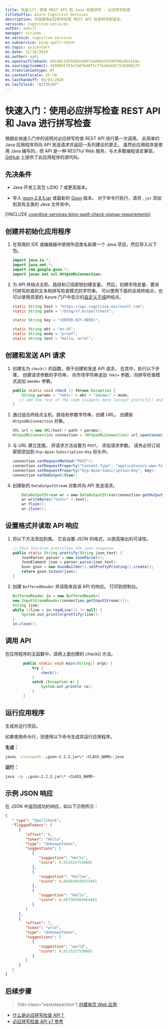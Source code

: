 ```yaml
---
title: 快速入门：使用 REST API 和 Java 检查拼写 - 必应拼写检查
titleSuffix: Azure Cognitive Services
description: 开始使用必应拼写检查 REST API 检查拼写和语法。
services: cognitive-services
author: aahill
manager: nitinme
ms.service: cognitive-services
ms.subservice: bing-spell-check
ms.topic: quickstart
ms.date: 12/16/2019
ms.author: aahi
ms.openlocfilehash: 491481156f026e9887244064297d0790a965158e
ms.sourcegitcommit: 4499035f03e7a8fb40f5cff616eb01753b986278
ms.translationtype: HT
ms.contentlocale: zh-CN
ms.lasthandoff: 05/03/2020
ms.locfileid: "82735107"
---
```

# <a name="quickstart-check-spelling-with-the-bing-spell-check-rest-api-and-java"></a>快速入门：使用必应拼写检查 REST API 和 Java 进行拼写检查

根据此快速入门中的说明对必应拼写检查 REST API 进行第一次调用。 此简单的 Java 应用程序将向 API 发送请求并返回一系列建议的更正。 虽然此应用程序是使用 Java 编写的，但 API 是一种 RESTful Web 服务，与大多数编程语言兼容。 [GitHub](https://github.com/Azure-Samples/cognitive-services-REST-api-samples/blob/master/java/Search/BingSpellCheck.java) 上提供了此应用程序的源代码。

## <a name="prerequisites"></a>先决条件

* Java 开发工具包 (JDK) 7 或更高版本。

* 导入 [gson-2.8.5.jar](https://libraries.io/maven/com.google.code.gson%3Agson) 或最新的 [Gson](https://github.com/google/gson) 版本。 对于命令行执行，请将 `.jar` 添加到具有主类的 Java 文件夹中。

[!INCLUDE [cognitive-services-bing-spell-check-signup-requirements](../../../../includes/cognitive-services-bing-spell-check-signup-requirements.md)]

## <a name="create-and-initialize-an-application"></a>创建并初始化应用程序

1. 在常用的 IDE 或编辑器中使用所选类名新建一个 Java 项目，然后导入以下包。

    ```java
    import java.io.*;
    import java.net.*;
    import com.google.gson.*;
    import javax.net.ssl.HttpsURLConnection;
    ```

2. 为 API 终结点主机、路径和订阅密钥创建变量。 然后，创建市场变量、要进行拼写检查的文本和拼写检查模式的字符串。 可以使用下面的全局终结点，也可以使用资源的 Azure 门户中显示的[自定义子域](../../../cognitive-services/cognitive-services-custom-subdomains.md)终结点。

    ```java
    static String host = "https://api.cognitive.microsoft.com";
    static String path = "/bing/v7.0/spellcheck";

    static String key = "<ENTER-KEY-HERE>";

    static String mkt = "en-US";
    static String mode = "proof";
    static String text = "Hollo, wrld!";
    ```

## <a name="create-and-send-an-api-request"></a>创建和发送 API 请求

1. 创建名为 `check()` 的函数，用于创建和发送 API 请求。 在其中，执行以下步骤。 创建请求参数的字符串。 向市场字符串追加 `?mkt=` 参数，向拼写检查模式追加 `&mode=` 参数。  

   ```java
   public static void check () throws Exception {
       String params = "?mkt=" + mkt + "&mode=" + mode;
      // add the rest of the code snippets here (except prettify() and main())...
   }
   ```

2. 通过组合终结点主机、路径和参数字符串，创建 URL。 创建新 `HttpsURLConnection` 对象。

    ```java
    URL url = new URL(host + path + params);
    HttpsURLConnection connection = (HttpsURLConnection) url.openConnection();
    ```

3. 与 URL 建立连接。 将请求方法设置为 `POST`。 添加请求参数。 请务必将订阅密钥添加到 `Ocp-Apim-Subscription-Key` 标头中。

    ```java
    connection.setRequestMethod("POST");
    connection.setRequestProperty("Content-Type", "application/x-www-form-urlencoded");
    connection.setRequestProperty("Ocp-Apim-Subscription-Key", key);
    connection.setDoOutput(true);
    ```

4. 创建新的 `DataOutputStream` 对象并向 API 发送请求。

    ```java
        DataOutputStream wr = new DataOutputStream(connection.getOutputStream());
        wr.writeBytes("text=" + text);
        wr.flush();
        wr.close();
    ```

## <a name="format-and-read-the-api-response"></a>设置格式并读取 API 响应

1. 将以下方法添加到类。 它会设置 JSON 的格式，以提高输出的可读性。

    ``` java
    // This function prettifies the json response.
    public static String prettify(String json_text) {
        JsonParser parser = new JsonParser();
        JsonElement json = parser.parse(json_text);
        Gson gson = new GsonBuilder().setPrettyPrinting().create();
        return gson.toJson(json);
    }
    ```

1. 创建 `BufferedReader` 并读取来自该 API 的响应。 打印到控制台。
    
    ```java
    BufferedReader in = new BufferedReader(
    new InputStreamReader(connection.getInputStream()));
    String line;
    while ((line = in.readLine()) != null) {
        System.out.println(prettify(line));
    }
    in.close();
    ```

## <a name="call-the-api"></a>调用 API

在应用程序的主函数中，调用上面创建的 check() 方法。
```java
        public static void main(String[] args) {
            try {
                check();
            }
            catch (Exception e) {
                System.out.println (e);
            }
        }
```

## <a name="run-the-application"></a>运行应用程序

生成并运行项目。

如果使用命令行，则使用以下命令生成并运行应用程序。

**生成：**
```bash
javac -classpath .;gson-2.2.2.jar\* <CLASS_NAME>.java
```

**运行：**
```bash
java -cp .;gson-2.2.2.jar\* <CLASS_NAME>
```

## <a name="example-json-response"></a>示例 JSON 响应

在 JSON 中返回成功的响应，如以下示例所示：

```json
{
   "_type": "SpellCheck",
   "flaggedTokens": [
      {
         "offset": 0,
         "token": "Hollo",
         "type": "UnknownToken",
         "suggestions": [
            {
               "suggestion": "Hello",
               "score": 0.9115257530801
            },
            {
               "suggestion": "Hollow",
               "score": 0.858039839213461
            },
            {
               "suggestion": "Hallo",
               "score": 0.597385084464481
            }
         ]
      },
      {
         "offset": 7,
         "token": "wrld",
         "type": "UnknownToken",
         "suggestions": [
            {
               "suggestion": "world",
               "score": 0.9115257530801
            }
         ]
      }
   ]
}
```

## <a name="next-steps"></a>后续步骤

> [!div class="nextstepaction"]
> [创建单页 Web 应用](../tutorials/spellcheck.md)

- [什么是必应拼写检查 API？](../overview.md)
- [必应拼写检查 API v7 参考](https://docs.microsoft.com/rest/api/cognitiveservices-bingsearch/bing-spell-check-api-v7-reference)
